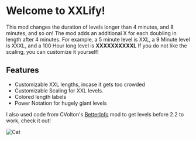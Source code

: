 # Welcome to XXLify!

This mod changes the duration of levels longer than 4 minutes, and 8 minutes, and so on!
The mod adds an additional X for each doubling in length after 4 minutes.
For example, a 5 minute level is XXL, a 9 Minute level is XXXL, and a 100 Hour long level is **XXXXXXXXXXL**
If you do not like the scaling, you can customize it yourself!

## Features
* Customizable XXL lengths, incase it gets too crowded
* Customizable Scaling for XXL levels.
* <cx>Colored</c> length labels
* Power Notation for hugely giant levels

I also used code from CVolton's  [BetterInfo](https://github.com/Cvolton/betterinfo-geode/) mod to get levels before 2.2 to work, check it out!

![Cat](/ziegenhainy.xxlify/cat.png)